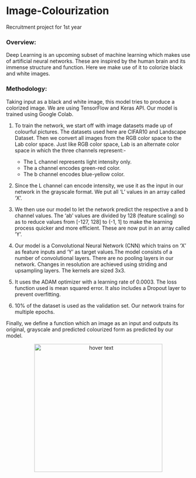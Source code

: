 # Image-Colourization
Recruitment project for 1st year

### Overview:

  Deep Learning is an upcoming subset of machine learning which makes use of artificial neural
  networks. These are inspired by the human brain and its immense structure and function. Here we
  make use of it to colorize black and white images.
  
  
  ### Methodology:
  
Taking input as a black and white image, this model tries to produce a colorized image. We are
using TensorFlow and Keras API. Our model is trained using Google Colab.

  1. To train the network, we start off with image datasets made up of colourful pictures. The
     datasets used here are CIFAR10 and Landscape Dataset. Then we convert all images from
     the RGB color space to the Lab color space. Just like RGB color space, Lab is an alternate
     color space in which the three
     channels represent:-
     - The L channel represents light intensity only.
     -  The a channel encodes green-red color.
     - The b channel encodes blue-yellow color.

 2. Since the L channel can encode intensity, we use it as the input in our network in the grayscale format. We put all ‘L’ values in an array called ‘X’.
 3. We then use our model to let the network predict the respective a and b channel values. The ‘ab’ values are divided by 128 (feature scaling) so as to reduce values from [-127, 128] to  (-1, 1] to make the learning process quicker and more efficient. These are now put in an array called ’Y’. 
 4. Our model is a Convolutional Neural Network (CNN) which trains on ‘X’ as feature inputs and ‘Y’ as target values.The model consists of a number of convolutional layers. There are no pooling layers in our network. Changes in resolution are achieved using striding and upsampling layers. The kernels are sized 3x3. 
 5. It uses the ADAM optimizer with a learning rate of 0.0003. The loss function used is mean squared error. It also includes a Dropout layer to prevent overfitting. 
 6. 10% of the dataset is used as the validation set. Our network trains for multiple epochs.
 
 Finally, we define a function which an image as an input and outputs its original, grayscale and predicted colourized form as predicted by our model.
 
 <p align="center">
  <img src="https://www.google.co.in/url?sa=i&url=https%3A%2F%2Fstackoverflow.com%2Fquestions%2F14494747%2Fhow-to-add-images-to-readme-md-on-github&psig=AOvVaw0lBCp-ygEWKO0MCzsDLM_8&ust=1621696950956000&source=images&cd=vfe&ved=0CAIQjRxqFwoTCLj33IeK2_ACFQAAAAAdAAAAABAo" width="350" title="hover text">
</p>
